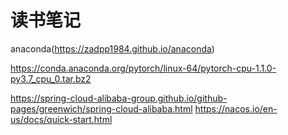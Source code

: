 # 读书笔记

anaconda(https://zadpp1984.github.io/anaconda)

https://conda.anaconda.org/pytorch/linux-64/pytorch-cpu-1.1.0-py3.7_cpu_0.tar.bz2


https://spring-cloud-alibaba-group.github.io/github-pages/greenwich/spring-cloud-alibaba.html
https://nacos.io/en-us/docs/quick-start.html
